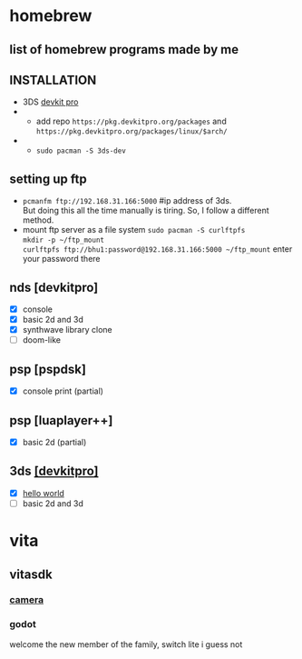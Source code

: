 # homebrew
## list of homebrew programs made by me

## INSTALLATION
- 3DS [devkit pro](https://devkitpro.org/)
- - add repo `https://pkg.devkitpro.org/packages` and `https://pkg.devkitpro.org/packages/linux/$arch/`
- - `sudo pacman -S 3ds-dev`

## setting up ftp
- `pcmanfm ftp://192.168.31.166:5000` #ip address of 3ds. <br>
But doing this all the time manually is tiring. So, I follow a different method. <br>
- mount ftp server as a file system
`sudo pacman -S curlftpfs` <br>
`mkdir -p ~/ftp_mount` <br>
`curlftpfs ftp://bhu1:password@192.168.31.166:5000 ~/ftp_mount` enter your password there <br>

## nds [devkitpro]
- [x] console
- [x] basic 2d and 3d
- [x] synthwave library clone
- [ ] doom-like

## psp [pspdsk]
- [x] console print (partial)

## psp [luaplayer++]
- [x] basic 2d (partial)

## 3ds [[devkitpro]](https://github.com/bhu1-103/homebrew/tree/main/3ds)
- [x] [hello world](https://github.com/bhu1-103/homebrew/tree/main/3ds/hello_world)
- [ ] basic 2d and 3d
      
# vita 

## vitasdk

### [camera](https://github.com/bhu1-103/homebrew/tree/main/vita/camera)

### godot


welcome the new member of the family, switch lite
i guess not
